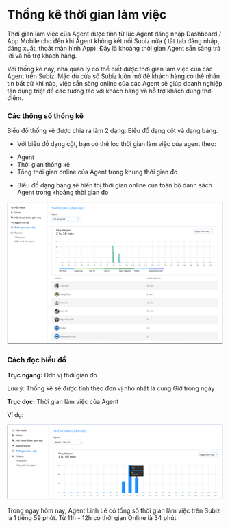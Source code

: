 # Thống kê thời gian làm việc

Thời gian làm việc của Agent được tính từ lúc Agent đăng nhập Dashboard / App Mobile cho đến khi Agent không kết nối Subiz nữa \( tắt tab đăng nhập, đăng xuất, thoát màn hình App\). Đây là khoảng thời gian Agent sẵn sàng trả lời và hỗ trợ khách hàng.

Với thống kê này, nhà quản lý có thể biết được thời gian làm việc của các Agent trên Subiz. Mặc dù cửa sổ Subiz luôn mở  để khách hàng có thể nhắn tin bất cứ khi nào, việc sẵn sàng online của các Agent sẽ giúp doanh nghiệp tận dụng triệt để các tương tác với khách hàng và hỗ trợ khách đúng thời điểm.

### Các thông số thống kê

Biểu đồ thống kê được chia ra làm 2 dạng: Biểu đồ dạng cột và dạng bảng.

- Với biểu đồ dạng cột, bạn có thể lọc thời gian làm việc của agent theo:

* Agent
* Thời gian thống kê
* Tổng thời gian online của Agent trong khung thời gian đo

- Biểu đồ dạng bảng sẽ hiển thị thời gian online của toàn bộ danh sách Agent trong khoảng thời gian đo

![Th&#x1ED1;ng k&#xEA; th&#x1EDD;i gian l&#xE0;m vi&#x1EC7;c](../.gitbook/assets/thong-ke-gio.png)

### Cách đọc biểu đồ

**Trục ngang:** Đơn vị thời gian đo  

Lưu ý: Thống kê sẽ được tính theo đơn vị nhỏ nhất là cung Giờ trong ngày

**Trục dọc:** Thời gian làm việc của Agent

Ví dụ:

![Th&#x1EDD;i gian l&#xE0;m vi&#x1EC7;c tr&#xEA;n Subiz c&#x1EE7;a Agent Linh L&#xEA; trong ng&#xE0;y h&#xF4;m nay](../.gitbook/assets/available.png)

Trong ngày hôm nay, Agent Linh Lê có tổng số thời gian làm việc trên Subiz là 1 tiếng 59 phút. Từ 11h - 12h có thời gian Online là 34 phút

  


